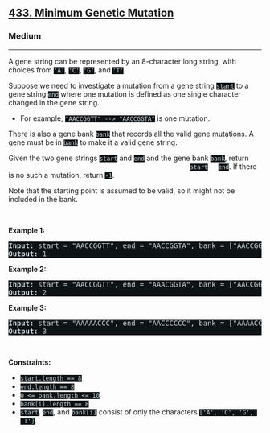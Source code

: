 <h2><a href="https://leetcode.com/problems/minimum-genetic-mutation/">433. Minimum Genetic Mutation</a></h2><h3>Medium</h3><hr><div><p>A gene string can be represented by an 8-character long string, with choices from <code style="background-color: rgb(14, 19, 22) !important; color: rgb(201, 212, 218) !important;">'A'</code>, <code style="background-color: rgb(14, 19, 22) !important; color: rgb(201, 212, 218) !important;">'C'</code>, <code style="background-color: rgb(14, 19, 22) !important; color: rgb(201, 212, 218) !important;">'G'</code>, and <code style="background-color: rgb(14, 19, 22) !important; color: rgb(201, 212, 218) !important;">'T'</code>.</p>

<p>Suppose we need to investigate a mutation from a gene string <code style="background-color: rgb(14, 19, 22) !important; color: rgb(201, 212, 218) !important;">start</code> to a gene string <code style="background-color: rgb(14, 19, 22) !important; color: rgb(201, 212, 218) !important;">end</code> where one mutation is defined as one single character changed in the gene string.</p>

<ul>
	<li>For example, <code style="background-color: rgb(14, 19, 22) !important; color: rgb(201, 212, 218) !important;">"AACCGGTT" --&gt; "AACCGGTA"</code> is one mutation.</li>
</ul>

<p>There is also a gene bank <code style="background-color: rgb(14, 19, 22) !important; color: rgb(201, 212, 218) !important;">bank</code> that records all the valid gene mutations. A gene must be in <code style="background-color: rgb(14, 19, 22) !important; color: rgb(201, 212, 218) !important;">bank</code> to make it a valid gene string.</p>

<p>Given the two gene strings <code style="background-color: rgb(14, 19, 22) !important; color: rgb(201, 212, 218) !important;">start</code> and <code style="background-color: rgb(14, 19, 22) !important; color: rgb(201, 212, 218) !important;">end</code> and the gene bank <code style="background-color: rgb(14, 19, 22) !important; color: rgb(201, 212, 218) !important;">bank</code>, return <em style="color: rgb(255, 255, 255) !important;">the minimum number of mutations needed to mutate from </em><code style="background-color: rgb(14, 19, 22) !important; color: rgb(201, 212, 218) !important;">start</code><em style="color: rgb(255, 255, 255) !important;"> to </em><code style="background-color: rgb(14, 19, 22) !important; color: rgb(201, 212, 218) !important;">end</code>. If there is no such a mutation, return <code style="background-color: rgb(14, 19, 22) !important; color: rgb(201, 212, 218) !important;">-1</code>.</p>

<p>Note that the starting point is assumed to be valid, so it might not be included in the bank.</p>

<p>&nbsp;</p>
<p><strong class="example">Example 1:</strong></p>

<pre style="background-color: rgb(14, 19, 22) !important; color: rgb(200, 212, 218) !important;"><strong>Input:</strong> start = "AACCGGTT", end = "AACCGGTA", bank = ["AACCGGTA"]
<strong>Output:</strong> 1
</pre>

<p><strong class="example">Example 2:</strong></p>

<pre style="background-color: rgb(14, 19, 22) !important; color: rgb(200, 212, 218) !important;"><strong>Input:</strong> start = "AACCGGTT", end = "AAACGGTA", bank = ["AACCGGTA","AACCGCTA","AAACGGTA"]
<strong>Output:</strong> 2
</pre>

<p><strong class="example">Example 3:</strong></p>

<pre style="background-color: rgb(14, 19, 22) !important; color: rgb(200, 212, 218) !important;"><strong>Input:</strong> start = "AAAAACCC", end = "AACCCCCC", bank = ["AAAACCCC","AAACCCCC","AACCCCCC"]
<strong>Output:</strong> 3
</pre>

<p>&nbsp;</p>
<p><strong>Constraints:</strong></p>

<ul>
	<li><code style="background-color: rgb(14, 19, 22) !important; color: rgb(201, 212, 218) !important;">start.length == 8</code></li>
	<li><code style="background-color: rgb(14, 19, 22) !important; color: rgb(201, 212, 218) !important;">end.length == 8</code></li>
	<li><code style="background-color: rgb(14, 19, 22) !important; color: rgb(201, 212, 218) !important;">0 &lt;= bank.length &lt;= 10</code></li>
	<li><code style="background-color: rgb(14, 19, 22) !important; color: rgb(201, 212, 218) !important;">bank[i].length == 8</code></li>
	<li><code style="background-color: rgb(14, 19, 22) !important; color: rgb(201, 212, 218) !important;">start</code>, <code style="background-color: rgb(14, 19, 22) !important; color: rgb(201, 212, 218) !important;">end</code>, and <code style="background-color: rgb(14, 19, 22) !important; color: rgb(201, 212, 218) !important;">bank[i]</code> consist of only the characters <code style="background-color: rgb(14, 19, 22) !important; color: rgb(201, 212, 218) !important;">['A', 'C', 'G', 'T']</code>.</li>
</ul>
</div>
